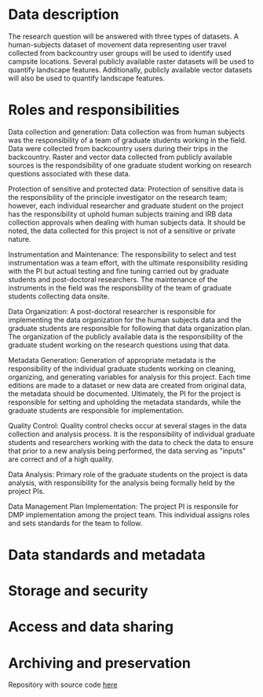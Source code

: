 # Data description

The research question will be answered with three types of datasets. A human-subjects dataset of movement data representing user travel collected from backcountry user groups will be used to identify used campsite locations. Several publicly available raster datasets will be used to quantify landscape features. Additionally, publicly available vector datasets will also be used to quantify landscape features.

# Roles and responsibilities

Data collection and generation:
Data collection was from human subjects was the responsibility of a team of graduate students working in the field. Data were collected from backcountry users during their trips in the backcountry. Raster and vector data collected from publicly available sources is the respondsibility of one graduate student working on research questions associated with these data. 

Protection of sensitive and protected data:
Protection of sensitive data is the responsibility of the principle investigator on the research team; however, each individual researcher and graduate student on the project has the responsibility ot uphold human subjects training and IRB data collection approvals when dealing with human subjects data. It should be noted, the data collected for this project is not of a sensitive or private nature. 

Instrumentation and Maintenance:
The responsibility to select and test instrumentation was a team effort, with the ultimate responsibility residing with the PI but actual testing and fine tuning carried out by graduate students and post-doctoral researchers. The maintenance of the instruments in the field was the responsbility of the team of graduate students collecting data onsite.

Data Organization:
A post-doctoral researcher is responsible for implementing the data organization for the human subjects data and the graduate students are responsible for following that data organization plan. The organization of the publicly available data is the responsibility of the graduate student working on the research questions using that data.

Metadata Generation:
Generation of appropriate metadata is the responsibility of the individual graduate students working on cleaning, organizing, and generating variables for analysis for this project. Each time editions are made to a dataset or new data are created from original data, the metadata should be documented. Ultimately, the PI for the project is responsible for setting and upholding the metadata standards, while the graduate students are responsible for implementation. 

Quality Control:
Quality control checks occur at several stages in the data collection and analysis process. It is the responsibility of individual graduate students and researchers working with the data to check the data to ensure that prior to a new analysis being performed, the data serving as "inputs" are correct and of a high quality.

Data Analysis: 
Primary role of the graduate students on the project is data analysis, with responsibility for the analysis being formally held by the project PIs.  

Data Management Plan Implementation:
The project PI is responsile for DMP implementation among the project team. This individual assigns roles and sets standards for the team to follow.

# Data standards and metadata

# Storage and security

# Access and data sharing

# Archiving and preservation

Repository with source code [here](https://github.com/clarallebot/GRAD521_DMPtemplate)
